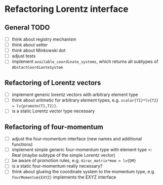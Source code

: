 # Refactoring Lorentz interface

## General TODO
- [ ] think about registry mechanism
- [ ] think about setter
- [ ] think about Minkowski dot 
- [ ] adjust tests
- [ ] implement `available_coordinate_systems`, which returns all subtypes of
`AbstactCoordianteSystem`

## Refactoring of Lorentz vectors
- [ ] implement generic lorentz vectors with arbitrary element type
- [ ] think about aritmetic for arbitrary element types, e.g. `scalar{T1}*lv{T2} = lv{promote(T1,T2)}`.
- [ ] is a static Lorentz vector type necessary

## Refactoring of four-momentum
- [ ] adjust the four-momentum interface (new names and additional functions)
- [ ] implement simple generic four-momentum type with element type <: Real
(maybe subtype of the simple Lorentz vector)
- [ ] be aware of promotion rules, e.g. `dirac_matrix*mom = lv{DM}`
- [ ] is a static four-momentum really necessary?
- [ ] think about glueing the coordinate system to the momentum type,
e.g. `FourMomentum{EXYZ}` implements the EXYZ interface
